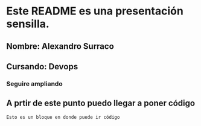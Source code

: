# Este README es una presentación sensilla.
## Nombre: Alexandro Surraco
## Cursando: Devops
### Seguire ampliando

## A prtir de este punto puedo llegar a poner código

```
Esto es un bloque en donde puede ir código

```
